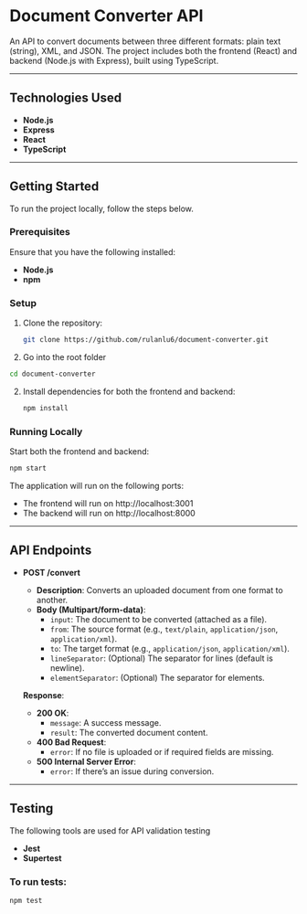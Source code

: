 # Document Converter API

An API to convert documents between three different formats: plain text (string), XML, and JSON. The project includes both the frontend (React) and backend (Node.js with Express), built using TypeScript.

---

## Technologies Used

- **Node.js**
- **Express**
- **React**
- **TypeScript**

---

## Getting Started

To run the project locally, follow the steps below.

### Prerequisites

Ensure that you have the following installed:

- **Node.js**
- **npm**

### Setup

1. Clone the repository:

   ```bash
   git clone https://github.com/rulanlu6/document-converter.git
   ```

1. Go into the root folder

```bash
cd document-converter
```

2. Install dependencies for both the frontend and backend:

   ```bash
   npm install
   ```

### Running Locally

Start both the frontend and backend:

```bash
npm start
```

The application will run on the following ports:

- The frontend will run on http://localhost:3001
- The backend will run on http://localhost:8000

---

## API Endpoints

- **POST /convert**

  - **Description**: Converts an uploaded document from one format to another.
  - **Body (Multipart/form-data)**:
    - `input`: The document to be converted (attached as a file).
    - `from`: The source format (e.g., `text/plain`, `application/json`, `application/xml`).
    - `to`: The target format (e.g., `application/json`, `application/xml`).
    - `lineSeparator`: (Optional) The separator for lines (default is newline).
    - `elementSeparator`: (Optional) The separator for elements.

  **Response**:

  - **200 OK**:
    - `message`: A success message.
    - `result`: The converted document content.
  - **400 Bad Request**:
    - `error`: If no file is uploaded or if required fields are missing.
  - **500 Internal Server Error**:
    - `error`: If there’s an issue during conversion.

---

## Testing

The following tools are used for API validation testing

- **Jest**
- **Supertest**

### To run tests:

```bash
npm test
```
